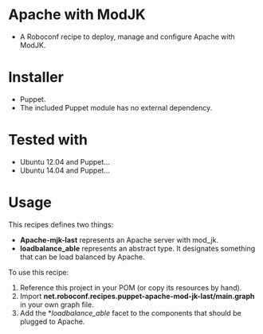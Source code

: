 # Apache with ModJK

* A Roboconf recipe to deploy, manage and configure Apache with ModJK.

# Installer

* Puppet.
* The included Puppet module has no external dependency.

# Tested with

* Ubuntu 12.04 and Puppet...
* Ubuntu 14.04 and Puppet...

# Usage

This recipes defines two things:

* **Apache-mjk-last** represents an Apache server with mod_jk.
* **loadbalance_able** represents an abstract type. It designates something that
can be load balanced by Apache.

To use this recipe:

1. Reference this project in your POM (or copy its resources by hand).
2. Import **net.roboconf.recipes.puppet-apache-mod-jk-last/main.graph** in your own graph file.
3. Add the **loadbalance_able* facet to the components that should be plugged to Apache.
